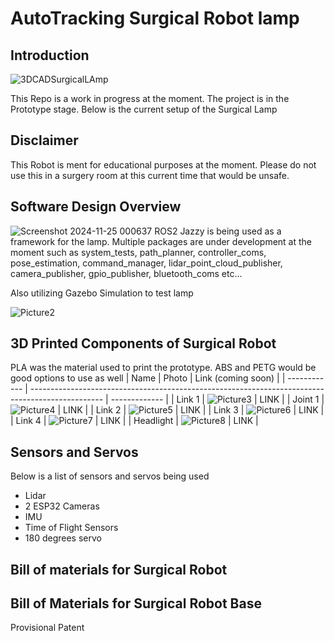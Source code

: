 # AutoTracking Surgical Robot lamp 
## Introduction 
![3DCADSurgicalLAmp](https://github.com/user-attachments/assets/271425fb-fa0c-4cca-a45f-3e8320b62898)

This Repo is a work in progress at the moment. The project is in the Prototype stage. Below is the current setup of the Surgical Lamp

## Disclaimer
This Robot is ment for educational purposes at the moment. Please do not use this in a surgery room at this current time that would be unsafe.

## Software Design Overview
![Screenshot 2024-11-25 000637](https://github.com/user-attachments/assets/3ff6b17d-2774-4a11-84ca-0565e5da2e24)
ROS2 Jazzy is being used as a framework for the lamp. Multiple packages are under development at the moment such as system_tests​, path_planner​, controller_coms​, pose_estimation​, command_manager​,
lidar_point_cloud_publisher​, camera_publisher​, gpio_publisher​, bluetooth_coms etc...

Also utilizing Gazebo Simulation to test lamp

![Picture2](https://github.com/user-attachments/assets/0c48d300-e254-49dc-8df0-e096a2c9f721)

## 3D Printed Components of Surgical Robot
PLA was the material used to print the prototype. ABS and PETG would be good options to use as well
| Name         | Photo                                                                                            | Link (coming soon)       | 
| ------------ | ------------------------------------------------------------------------------------------------ | ------------- |
| Link 1       | ![Picture3](https://github.com/user-attachments/assets/87dfc9d8-75c0-4b11-83c7-dda14b3a484b)     | LINK          |
| Joint 1      | ![Picture4](https://github.com/user-attachments/assets/a68e6df6-cf14-4317-85c4-67fdfe561876)     | LINK          |
| Link 2       | ![Picture5](https://github.com/user-attachments/assets/ce58bc68-0d48-4a11-a220-372c4e131fa6)     | LINK          |
| Link 3       | ![Picture6](https://github.com/user-attachments/assets/a6944806-5902-48d9-97da-c85d450341f3)     | LINK          |
| Link 4       | ![Picture7](https://github.com/user-attachments/assets/20489ea1-b9c3-42f5-be44-d0572020ce89)     | LINK          |
| Headlight    | ![Picture8](https://github.com/user-attachments/assets/53586ea6-2c06-40ee-9ba3-b020ba184a41)     | LINK          |

## Sensors and Servos
Below is a list of sensors and servos being used 
- Lidar
- 2 ESP32 Cameras
- IMU
- Time of Flight Sensors
- 180 degrees servo

## Bill of materials for Surgical Robot

## Bill of Materials for Surgical Robot Base

Provisional Patent 
